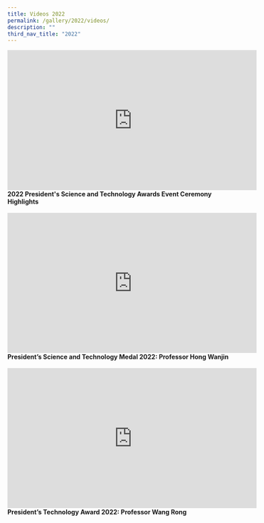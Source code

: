 ```yaml
---
title: Videos 2022
permalink: /gallery/2022/videos/
description: ""
third_nav_title: "2022"
---
```

<iframe width="560" height="315" src="https://www.youtube.com/embed/lUBhMbROyjA" title="YouTube video player" frameborder="0" allow="accelerometer; autoplay; clipboard-write; encrypted-media; gyroscope; picture-in-picture; web-share" allowfullscreen></iframe>
<b>
2022 President's Science and Technology Awards Event Ceremony Highlights
</b>
<br><br>

<iframe width="560" height="315" src="https://www.youtube.com/embed/jyJHonlaDe4" title="YouTube video player" frameborder="0" allow="accelerometer; autoplay; clipboard-write; encrypted-media; gyroscope; picture-in-picture; web-share" allowfullscreen></iframe>
<b>
President’s Science and Technology Medal 2022: Professor Hong Wanjin
</b>
<br><br>

<iframe width="560" height="315" src="https://www.youtube.com/embed/LGlA6i4GdOM" title="YouTube video player" frameborder="0" allow="accelerometer; autoplay; clipboard-write; encrypted-media; gyroscope; picture-in-picture; web-share" allowfullscreen></iframe>
<b>
President’s Technology Award 2022: Professor Wang Rong
</b>
<br><br>